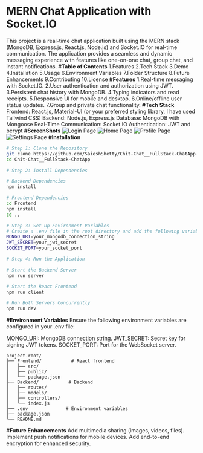 # MERN Chat Application with Socket.IO
 This project is a real-time chat application built using the MERN stack (MongoDB, Express.js, React.js, Node.js) and Socket.IO for real-time communication. The application provides a seamless and dynamic messaging experience with features like one-on-one chat, group chat, and instant notifications.
#**Table of Contents**
1.Features
2.Tech Stack
3.Demo
4.Installation
5.Usage
6.Environment Variables
7.Folder Structure
8.Future Enhancements
9.Contributing
10.License
**#Features**
1.Real-time messaging with Socket.IO.
2.User authentication and authorization using JWT.
3.Persistent chat history with MongoDB.
4.Typing indicators and read receipts.
5.Responsive UI for mobile and desktop.
6.Online/offline user status updates.
7.Group and private chat functionality.
**#Tech Stack**
Frontend: React.js, Material-UI (or your preferred styling library, I have used Tailwind CSS)
Backend: Node.js, Express.js
Database: MongoDB with Mongoose
Real-Time Communication: Socket.IO
Authentication: JWT and bcrypt
**#ScreenShots**
![Login Page](https://github.com/user-attachments/assets/d51b1cb3-a96d-4537-aa92-17d2720ff724)
![Home Page](https://github.com/user-attachments/assets/ef73ccf4-fce8-47c7-be34-1e65ece88e73)
![Profile Page](https://github.com/user-attachments/assets/1e96bcf2-01af-4672-bc3f-501e2a5c4d46)
![Settings Page](https://github.com/user-attachments/assets/d2715032-94b0-46b6-9d79-5d3bb6df6b9f)
**#Installation**
```bash
# Step 1: Clone the Repository
git clone https://github.com/SaieshShetty/Chit-Chat__FullStack-ChatApp.git
cd Chit-Chat__FullStack-ChatApp

# Step 2: Install Dependencies

# Backend Dependencies
npm install

# Frontend Dependencies
cd Frontend
npm install
cd ..

# Step 3: Set Up Environment Variables
# Create a .env file in the root directory and add the following variables:
MONGO_URI=your_mongodb_connection_string
JWT_SECRET=your_jwt_secret
SOCKET_PORT=your_socket_port

# Step 4: Run the Application

# Start the Backend Server
npm run server

# Start the React Frontend
npm run client

# Run Both Servers Concurrently
npm run dev
```
**#Environment Variables**
Ensure the following environment variables are configured in your .env file:

MONGO_URI: MongoDB connection string.
JWT_SECRET: Secret key for signing JWT tokens.
SOCKET_PORT: Port for the WebSocket server.   


```bash**#Folder Structure**
project-root/
├── Frontend/           # React frontend
│   ├── src/
│   ├── public/
│   └── package.json
├── Backend/           # Backend
│   ├── routes/
│   ├── models/
│   ├── controllers/
│   └── index.js
├── .env              # Environment variables
├── package.json
└── README.md
```
#**Future Enhancements**
Add multimedia sharing (images, videos, files).
Implement push notifications for mobile devices.
Add end-to-end encryption for enhanced security.
